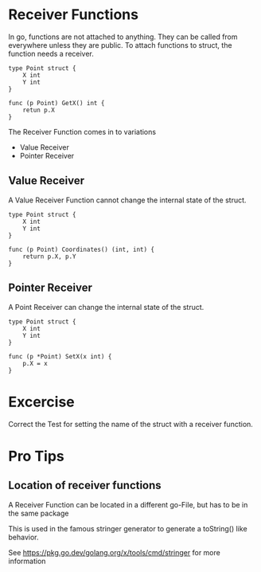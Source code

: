 
# Receiver Functions

In go, functions are not attached to anything. They can be called from everywhere unless they are public.
To attach functions to struct, the function needs a receiver. 

```golang
type Point struct {
    X int
    Y int
}

func (p Point) GetX() int {
	retun p.X
}
```

The Receiver Function comes in to variations
- Value Receiver
- Pointer Receiver

## Value Receiver
A Value Receiver Function cannot change the internal state of the struct.

```golang
type Point struct {
    X int
    Y int
}

func (p Point) Coordinates() (int, int) {
    return p.X, p.Y
}

```

## Pointer Receiver
A Point Receiver can change the internal state of the struct.


```golang
type Point struct {
    X int
    Y int
}

func (p *Point) SetX(x int) {
	p.X = x
}
```

# Excercise

Correct the Test for setting the name of the struct with a receiver function.


# Pro Tips

## Location of receiver functions
A Receiver Function can be located in a different go-File, but has to be in the same package

This is used in the famous stringer generator to generate a toString() like behavior.

See https://pkg.go.dev/golang.org/x/tools/cmd/stringer for more information

